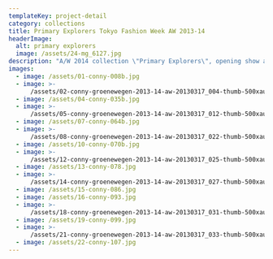 ```yaml
---
templateKey: project-detail
category: collections
title: Primary Explorers Tokyo Fashion Week AW 2013-14
headerImage:
  alt: primary explorers
  image: /assets/24-mg_6127.jpg
description: "A/W 2014 collection \"Primary Explorers\", opening show at Tokyo Fashion Week, is the outcome of an enduring and consistent research which brings us to a sculptural and tailored series of garments. The 'heavy' fabrics are firmly compressed and wrinkled, soaking up water and oxygen with a delicate skin of silk fabric sticking to it. The models look like elemental travellers. It is about structure and thin layers of time.\n\nWith thanks to\_Dutch Fashion Foundation, Mercedes Benz Tokyo Fashion Week, Els Roseboom Fashion and Pattern Design.\nPhotography: TFW"
images:
  - image: /assets/01-conny-008b.jpg
  - image: >-
      /assets/02-conny-groenewegen-2013-14-aw-20130317_004-thumb-500xauto-173621.jpg
  - image: /assets/04-conny-035b.jpg
  - image: >-
      /assets/05-conny-groenewegen-2013-14-aw-20130317_012-thumb-500xauto-173624c.jpg
  - image: /assets/07-conny-064b.jpg
  - image: >-
      /assets/08-conny-groenewegen-2013-14-aw-20130317_022-thumb-500xauto-173628.jpg
  - image: /assets/10-conny-070b.jpg
  - image: >-
      /assets/12-conny-groenewegen-2013-14-aw-20130317_025-thumb-500xauto-173631.jpg
  - image: /assets/13-conny-078.jpg
  - image: >-
      /assets/14-conny-groenewegen-2013-14-aw-20130317_027-thumb-500xauto-173633.jpg
  - image: /assets/15-conny-086.jpg
  - image: /assets/16-conny-093.jpg
  - image: >-
      /assets/18-conny-groenewegen-2013-14-aw-20130317_031-thumb-500xauto-173636.jpg
  - image: /assets/19-conny-099.jpg
  - image: >-
      /assets/21-conny-groenewegen-2013-14-aw-20130317_033-thumb-500xauto-173637.jpg
  - image: /assets/22-conny-107.jpg
---
```


